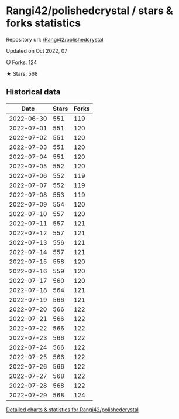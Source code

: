 # Rangi42/polishedcrystal / stars & forks statistics

Repository url: [/Rangi42/polishedcrystal](https://github.com/Rangi42/polishedcrystal)

Updated on Oct 2022, 07

☋ Forks: 124

★ Stars: 568

## Historical data
| Date | Stars | Forks |
|------|-------|-------|
| 2022-06-30 | 551 | 119 | 
| 2022-07-01 | 551 | 120 | 
| 2022-07-02 | 551 | 120 | 
| 2022-07-03 | 551 | 120 | 
| 2022-07-04 | 551 | 120 | 
| 2022-07-05 | 552 | 120 | 
| 2022-07-06 | 552 | 119 | 
| 2022-07-07 | 552 | 119 | 
| 2022-07-08 | 553 | 119 | 
| 2022-07-09 | 554 | 120 | 
| 2022-07-10 | 557 | 120 | 
| 2022-07-11 | 557 | 121 | 
| 2022-07-12 | 557 | 121 | 
| 2022-07-13 | 556 | 121 | 
| 2022-07-14 | 557 | 121 | 
| 2022-07-15 | 558 | 120 | 
| 2022-07-16 | 559 | 120 | 
| 2022-07-17 | 560 | 120 | 
| 2022-07-18 | 564 | 121 | 
| 2022-07-19 | 566 | 121 | 
| 2022-07-20 | 566 | 122 | 
| 2022-07-21 | 566 | 122 | 
| 2022-07-22 | 566 | 122 | 
| 2022-07-23 | 566 | 122 | 
| 2022-07-24 | 566 | 122 | 
| 2022-07-25 | 566 | 122 | 
| 2022-07-26 | 566 | 122 | 
| 2022-07-27 | 568 | 122 | 
| 2022-07-28 | 568 | 122 | 
| 2022-07-29 | 568 | 124 | 


[Detailed charts & statistics for Rangi42/polishedcrystal](https://reviewgithub.com/rep/Rangi42/polishedcrystal)
